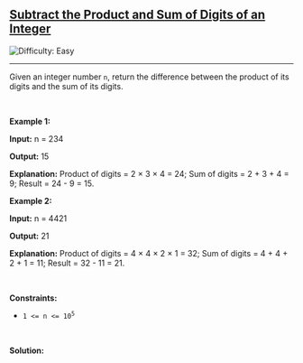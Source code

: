 <h2> <a href="https://leetcode.com/problems/subtract-the-product-and-sum-of-digits-of-an-integer"> Subtract the Product and Sum of Digits of an Integer </a> </h2> <img src='https://img.shields.io/badge/Difficulty-Easy-brightgreen' alt='Difficulty: Easy' /> <hr> <p> Given an integer number <code>n</code>, return the difference between the product of its digits and the sum of its digits. </p> <br> <p><strong class="example">Example 1:</strong></p> <div class="example-block"> <p><strong>Input:</strong> <span class="example-io">n = 234</span></p> <p><strong>Output:</strong> <span class="example-io">15</span></p> <p><strong>Explanation:</strong> Product of digits = 2 × 3 × 4 = 24; Sum of digits = 2 + 3 + 4 = 9; Result = 24 - 9 = 15.</p> </div> <p><strong class="example">Example 2:</strong></p> <div class="example-block"> <p><strong>Input:</strong> <span class="example-io">n = 4421</span></p> <p><strong>Output:</strong> <span class="example-io">21</span></p> <p><strong>Explanation:</strong> Product of digits = 4 × 4 × 2 × 1 = 32; Sum of digits = 4 + 4 + 2 + 1 = 11; Result = 32 - 11 = 21.</p> </div> <br> <p><strong>Constraints:</strong></p> <ul> <li><code>1 &lt;= n &lt;= 10<sup>5</sup></code></li> </ul> <br> <p><strong>Solution:</strong></p>
